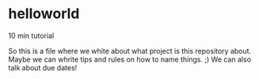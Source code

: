 # helloworld
10 min tutorial

So this is a file where we white about what project is this repository about.
Maybe we can whrite tips and rules on how to name things. ;)
We can also talk about due dates!
